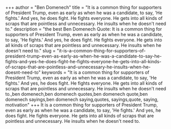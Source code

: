 +++
author = "Ben Domenech"
title = "It is a common thing for supporters of President Trump, even as early as when he was a candidate, to say, 'He fights.' And yes, he does fight. He fights everyone. He gets into all kinds of scraps that are pointless and unnecessary. He insults when he doesn't need to."
description = "the best Ben Domenech Quote: It is a common thing for supporters of President Trump, even as early as when he was a candidate, to say, 'He fights.' And yes, he does fight. He fights everyone. He gets into all kinds of scraps that are pointless and unnecessary. He insults when he doesn't need to."
slug = "it-is-a-common-thing-for-supporters-of-president-trump-even-as-early-as-when-he-was-a-candidate-to-say-he-fights-and-yes-he-does-fight-he-fights-everyone-he-gets-into-all-kinds-of-scraps-that-are-pointless-and-unnecessary-he-insults-when-he-doesnt-need-to"
keywords = "It is a common thing for supporters of President Trump, even as early as when he was a candidate, to say, 'He fights.' And yes, he does fight. He fights everyone. He gets into all kinds of scraps that are pointless and unnecessary. He insults when he doesn't need to.,ben domenech,ben domenech quotes,ben domenech quote,ben domenech sayings,ben domenech saying,quotes, sayings,quote, saying, motivation"
+++
It is a common thing for supporters of President Trump, even as early as when he was a candidate, to say, 'He fights.' And yes, he does fight. He fights everyone. He gets into all kinds of scraps that are pointless and unnecessary. He insults when he doesn't need to.

